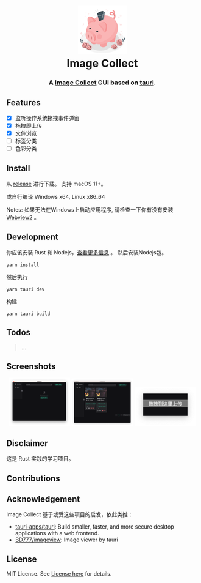 <h1 align="center">
  <img src="./src-tauri/icons/128x128@2x.png" alt="ImageCollect" width="128" />
  <br>
  Image Collect
  <br>
</h1>

<h3 align="center">
A <a href="https://github.com/ogromwang/imageCollect">Image Collect</a> GUI based on <a href="https://github.com/tauri-apps/tauri">tauri</a>.
</h3>

## Features

- [x] 监听操作系统拖拽事件弹窗
- [x] 拖拽即上传
- [x] 文件浏览
- [ ] 标签分类
- [ ] 色彩分类

## Install

从 [release](https://github.com/zzzgydi/clash-verge/releases) 进行下载。 支持 macOS 11+。

或自行编译 Windows x64, Linux x86_64

Notes: 如果无法在Windows上启动应用程序, 请检查一下你有没有安装 [Webview2](https://developer.microsoft.com/en-us/microsoft-edge/webview2/#download-section) 。

## Development

你应该安装 Rust 和 Nodejs，[查看更多信息](https://tauri.studio/docs/getting-started/prerequisites) 。 然后安装Nodejs包。

```shell
yarn install
```

然后执行

```shell
yarn tauri dev
```

构建

```shell
yarn tauri build
```

## Todos

> ...

## Screenshots

<div align="center">
  <img src="./docs/img/home_empty_mini.png" alt="demo1" width="32%" />
  <img src="./docs/img/home_mini.png" alt="demo1" width="32%" />
  <img src="./docs/img/drag.png" alt="demo1" width="32%" />
</div>

## Disclaimer

这是 Rust 实践的学习项目。

## Contributions

## Acknowledgement

Image Collect 基于或受这些项目的启发，依此类推：

- [tauri-apps/tauri](https://github.com/tauri-apps/tauri): Build smaller, faster, and more secure desktop applications with a web frontend.
- [BD777/imageview](https://github.com/BD777/imageview): Image viewer by tauri

## License

MIT License. See [License here](./LICENSE) for details.